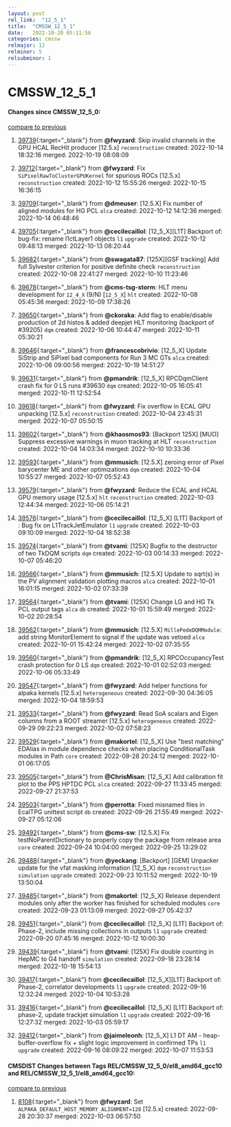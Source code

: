 ```yaml
---
layout: post
rel_link:  "12_5_1"
title:  "CMSSW_12_5_1"
date:   2022-10-20 05:11:56
categories: cmssw
relmajor: 12
relminor: 5
relsubminor: 1
---
```


# CMSSW_12_5_1
#### Changes since CMSSW_12_5_0:
[compare to previous](https://github.com/cms-sw/cmssw/compare/CMSSW_12_5_0...CMSSW_12_5_1)



1. [39739](http://github.com/cms-sw/cmssw/pull/39739){:target="_blank"}  from **@fwyzard**: Skip invalid channels in the GPU HCAL RecHit producer [12.5.x] `reconstruction` created: 2022-10-14 18:32:16 merged: 2022-10-19 08:08:09

2. [39712](http://github.com/cms-sw/cmssw/pull/39712){:target="_blank"}  from **@fwyzard**: Fix `SiPixelRawToClusterGPUKernel` for spurious ROCs [12.5.x] `reconstruction` created: 2022-10-12 15:55:26 merged: 2022-10-15 16:36:15

3. [39709](http://github.com/cms-sw/cmssw/pull/39709){:target="_blank"}  from **@dmeuser**: [12.5.X] Fix number of aligned modules for HG PCL `alca` created: 2022-10-12 14:12:36 merged: 2022-10-14 06:48:46

4. [39705](http://github.com/cms-sw/cmssw/pull/39705){:target="_blank"}  from **@cecilecaillol**: [12_5_X][L1T] Backport of: bug-fix: rename l1ctLayer1 objects `l1` `upgrade` created: 2022-10-12 09:48:13 merged: 2022-10-13 08:20:44

5. [39682](http://github.com/cms-sw/cmssw/pull/39682){:target="_blank"}  from **@swagata87**: [125X][GSF tracking] Add full Sylvester criterion for positive definite check `reconstruction` created: 2022-10-08 22:41:27 merged: 2022-10-10 11:23:46

6. [39678](http://github.com/cms-sw/cmssw/pull/39678){:target="_blank"}  from **@cms-tsg-storm**: HLT menu development for `12_4_X` (9/N) [`12_5_X`] `hlt` created: 2022-10-08 05:45:36 merged: 2022-10-09 17:38:26

7. [39650](http://github.com/cms-sw/cmssw/pull/39650){:target="_blank"}  from **@ckoraka**: Add flag to enable/disable production of 2d histos & added deepjet HLT monitoring (backport of #39205) `dqm` created: 2022-10-06 10:44:47 merged: 2022-10-11 05:30:21

8. [39646](http://github.com/cms-sw/cmssw/pull/39646){:target="_blank"}  from **@francescobrivio**: [12_5_X] Update SiStrip and SiPixel bad components for Run 3 MC GTs `alca` created: 2022-10-06 09:00:56 merged: 2022-10-19 14:51:27

9. [39631](http://github.com/cms-sw/cmssw/pull/39631){:target="_blank"}  from **@pmandrik**: [12_5_X] RPCDqmClient crash fix for 0 LS runs #39630  `dqm` created: 2022-10-05 16:05:41 merged: 2022-10-11 12:52:54

10. [39618](http://github.com/cms-sw/cmssw/pull/39618){:target="_blank"}  from **@fwyzard**: Fix overflow in ECAL GPU unpacking [12.5.x] `reconstruction` created: 2022-10-04 23:45:31 merged: 2022-10-07 05:50:15

11. [39602](http://github.com/cms-sw/cmssw/pull/39602){:target="_blank"}  from **@khaosmos93**: [Backport 125X] [MUO] Suppress excessive warnings in muon tracking at HLT `reconstruction` created: 2022-10-04 14:03:34 merged: 2022-10-10 10:33:36

12. [39593](http://github.com/cms-sw/cmssw/pull/39593){:target="_blank"}  from **@mmusich**: [12.5.X] zeroing error of Pixel barycenter ME and other optimizations  `dqm` created: 2022-10-04 10:55:27 merged: 2022-10-07 05:52:43

13. [39579](http://github.com/cms-sw/cmssw/pull/39579){:target="_blank"}  from **@fwyzard**: Reduce the ECAL and HCAL GPU memory usage [12.5.x] `hlt` `reconstruction` created: 2022-10-03 12:44:34 merged: 2022-10-06 05:14:21

14. [39576](http://github.com/cms-sw/cmssw/pull/39576){:target="_blank"}  from **@cecilecaillol**: [12_5_X] [L1T] Backport of : Bug fix on L1TrackJetEmulator `l1` `upgrade` created: 2022-10-03 09:10:09 merged: 2022-10-04 18:52:38

15. [39574](http://github.com/cms-sw/cmssw/pull/39574){:target="_blank"}  from **@tvami**: [125X] Bugfix to the destructor of two TkDQM scripts `dqm` created: 2022-10-03 00:14:33 merged: 2022-10-07 05:46:20

16. [39566](http://github.com/cms-sw/cmssw/pull/39566){:target="_blank"}  from **@mmusich**: [12.5.X] Update to sqrt(s) in the PV alignment validation plotting macros  `alca` created: 2022-10-01 16:01:15 merged: 2022-10-02 07:33:39

17. [39564](http://github.com/cms-sw/cmssw/pull/39564){:target="_blank"}  from **@tvami**: [125X] Change LG and HG Tk PCL output tags `alca` `db` created: 2022-10-01 15:59:49 merged: 2022-10-02 20:28:54

18. [39562](http://github.com/cms-sw/cmssw/pull/39562){:target="_blank"}  from **@mmusich**: [12.5.X] `MillePedeDQMModule`: add string MonitorElement to signal if the update was vetoed `alca` created: 2022-10-01 15:42:24 merged: 2022-10-02 07:35:55

19. [39560](http://github.com/cms-sw/cmssw/pull/39560){:target="_blank"}  from **@pmandrik**: [12_5_X] RPCOccupancyTest crash protection for 0 LS `dqm` created: 2022-10-01 02:52:03 merged: 2022-10-06 05:33:49

20. [39547](http://github.com/cms-sw/cmssw/pull/39547){:target="_blank"}  from **@fwyzard**: Add helper functions for alpaka kernels [12.5.x] `heterogeneous` created: 2022-09-30 04:36:05 merged: 2022-10-04 18:59:53

21. [39533](http://github.com/cms-sw/cmssw/pull/39533){:target="_blank"}  from **@fwyzard**: Read SoA scalars and Eigen columns from a ROOT streamer [12.5.x] `heterogeneous` created: 2022-09-29 09:22:23 merged: 2022-10-02 07:58:23

22. [39529](http://github.com/cms-sw/cmssw/pull/39529){:target="_blank"}  from **@makortel**: [12_5_X] Use "best matching" EDAlias in module dependence checks when placing ConditionalTask modules in Path `core` created: 2022-09-28 20:24:12 merged: 2022-10-01 06:17:05

23. [39505](http://github.com/cms-sw/cmssw/pull/39505){:target="_blank"}  from **@ChrisMisan**: [12_5_X] Add calibration fit plot to the PPS HPTDC PCL  `alca` created: 2022-09-27 11:33:45 merged: 2022-09-27 21:37:53

24. [39503](http://github.com/cms-sw/cmssw/pull/39503){:target="_blank"}  from **@perrotta**: Fixed misnamed files in EcalTPG unittest script `db` created: 2022-09-26 21:55:49 merged: 2022-09-27 05:12:06

25. [39492](http://github.com/cms-sw/cmssw/pull/39492){:target="_blank"}  from **@cms-sw**: [12.5.X] Fix testNoParentDictionary to properly copy the package from release area `core` created: 2022-09-24 10:04:00 merged: 2022-09-25 13:29:02

26. [39488](http://github.com/cms-sw/cmssw/pull/39488){:target="_blank"}  from **@yeckang**: [Backport] [GEM] Unpacker update for the vfat masking information [12_5_X] `dqm` `reconstruction` `simulation` `upgrade` created: 2022-09-23 10:11:52 merged: 2022-10-19 13:50:04

27. [39485](http://github.com/cms-sw/cmssw/pull/39485){:target="_blank"}  from **@makortel**: [12_5_X] Release dependent modules only after the worker has finished for scheduled modules `core` created: 2022-09-23 01:13:09 merged: 2022-09-27 05:42:37

28. [39451](http://github.com/cms-sw/cmssw/pull/39451){:target="_blank"}  from **@cecilecaillol**: [12_5_X] [L1T] Backport of: Phase-2, include missing collections in outputs `l1` `upgrade` created: 2022-09-20 07:45:16 merged: 2022-10-12 10:00:30

29. [39439](http://github.com/cms-sw/cmssw/pull/39439){:target="_blank"}  from **@tvami**: [125X] Fix double counting in HepMC to G4 handoff `simulation` created: 2022-09-18 23:28:14 merged: 2022-10-18 15:54:13

30. [39417](http://github.com/cms-sw/cmssw/pull/39417){:target="_blank"}  from **@cecilecaillol**: [12_5_X][L1T] Backport of: Phase-2, correlator developments `l1` `upgrade` created: 2022-09-16 12:32:24 merged: 2022-10-04 10:53:28

31. [39416](http://github.com/cms-sw/cmssw/pull/39416){:target="_blank"}  from **@cecilecaillol**: [12_5_X] [L1T] Backport of: phase-2, update trackjet simulation `l1` `upgrade` created: 2022-09-16 12:27:32 merged: 2022-10-03 05:59:17

32. [39412](http://github.com/cms-sw/cmssw/pull/39412){:target="_blank"}  from **@jaimeleonh**: [12_5_X] L1 DT AM - heap-buffer-overflow fix + slight logic improvement in confirmed TPs `l1` `upgrade` created: 2022-09-16 08:09:22 merged: 2022-10-07 11:53:53

#### CMSDIST Changes between Tags REL/CMSSW_12_5_0/el8_amd64_gcc10 and REL/CMSSW_12_5_1/el8_amd64_gcc10:
[compare to previous](https://github.com/cms-sw/cmsdist/compare/REL/CMSSW_12_5_0/el8_amd64_gcc10...REL/CMSSW_12_5_1/el8_amd64_gcc10)



1. [8108](http://github.com/cms-sw/cmsdist/pull/8108){:target="_blank"}  from **@fwyzard**: Set `ALPAKA_DEFAULT_HOST_MEMORY_ALIGNMENT=128` [12.5.x] created: 2022-09-28 20:30:37 merged: 2022-10-03 06:57:50
